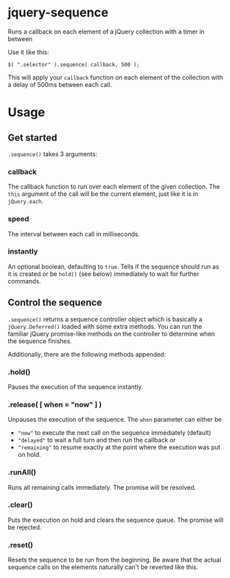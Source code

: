 # jquery-sequence
Runs a callback on each element of a jQuery collection with a timer in between

Use it like this:

```
$( ".selector" ).sequence( callback, 500 );
```

This will apply your `callback` function on each element of the collection with a delay of 500ms between each call.

# Usage

## Get started
`.sequence()` takes 3 arguments:

### callback
The callback function to run over each element of the given collection. The `this` argument of the call will be the current element, just like it is in `jQuery.each`.

### speed
The interval between each call in milliseconds.

### instantly
An optional boolean, defaulting to `true`. Tells if the sequence should run as it is created or be `hold()` (see below) immediately to wait for further commands.


## Control the sequence
`.sequence()` returns a sequence controller object which is basically a `jQuery.Deferred()` loaded with some extra methods.
You can run the familiar jQuery promise-like methods on the controller to determine when the sequence finishes.

Additionally, there are the following methods appended:

### .hold()
Pauses the execution of the sequence instantly.

### .release( [ when = "now" ] )
Unpauses the execution of the sequence.
The `when` parameter can either be
- `"now"` to execute the next call on the sequence immediately (default)
- `"delayed"` to wait a full turn and then run the callback or
- `"remaining"` to resume exactly at the point where the execution was put on hold.

### .runAll()
Runs all remaining calls immediately.
The promise will be resolved.

### .clear()
Puts the execution on hold and clears the sequence queue. The promise will be rejected.

### .reset()
Resets the sequence to be run from the beginning. Be aware that the actual sequence calls on the elements naturally can't be reverted like this.